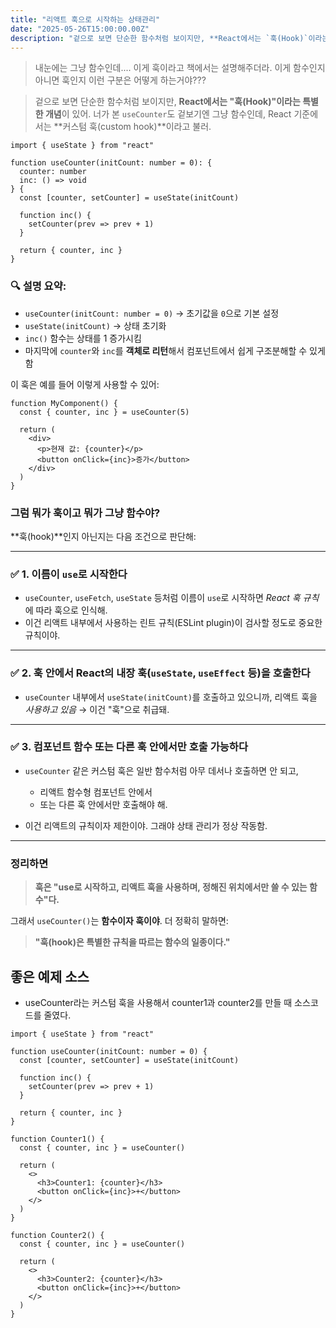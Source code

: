 ```yaml
---
title: "리액트 훅으로 시작하는 상태관리"
date: "2025-05-26T15:00:00.00Z"
description: "겉으로 보면 단순한 함수처럼 보이지만, **React에서는 `훅(Hook)`이라는 특별한 개념**이 있어. "
---
```


> 내눈에는 그냥 함수인데.... 이게 훅이라고 책에서는 설명해주더라. 이게 함수인지 아니면 훅인지 이런 구분은 어떻게 하는거야???

> 겉으로 보면 단순한 함수처럼 보이지만, **React에서는 "훅(Hook)"이라는 특별한 개념**이 있어. 너가 본 `useCounter`도 겉보기엔 그냥 함수인데, React 기준에서는 **커스텀 훅(custom hook)**이라고 불러.

```tsx
import { useState } from "react"

function useCounter(initCount: number = 0): {
  counter: number
  inc: () => void
} {
  const [counter, setCounter] = useState(initCount)

  function inc() {
    setCounter(prev => prev + 1)
  }

  return { counter, inc }
}
```

### 🔍 설명 요약:

- `useCounter(initCount: number = 0)` → 초기값을 `0`으로 기본 설정
- `useState(initCount)` → 상태 초기화
- `inc()` 함수는 상태를 1 증가시킴
- 마지막에 `counter`와 `inc`를 **객체로 리턴**해서 컴포넌트에서 쉽게 구조분해할 수 있게 함

이 훅은 예를 들어 이렇게 사용할 수 있어:

```tsx
function MyComponent() {
  const { counter, inc } = useCounter(5)

  return (
    <div>
      <p>현재 값: {counter}</p>
      <button onClick={inc}>증가</button>
    </div>
  )
}
```

### 그럼 뭐가 훅이고 뭐가 그냥 함수야?

\*\*훅(hook)\*\*인지 아닌지는 다음 조건으로 판단해:

---

### ✅ 1. **이름이 `use`로 시작한다**

- `useCounter`, `useFetch`, `useState` 등처럼 이름이 `use`로 시작하면 *React 훅 규칙*에 따라 훅으로 인식해.
- 이건 리액트 내부에서 사용하는 린트 규칙(ESLint plugin)이 검사할 정도로 중요한 규칙이야.

---

### ✅ 2. **훅 안에서 React의 내장 훅(`useState`, `useEffect` 등)을 호출한다**

- `useCounter` 내부에서 `useState(initCount)`를 호출하고 있으니까, 리액트 훅을 _사용하고 있음_ → 이건 "훅"으로 취급돼.

---

### ✅ 3. **컴포넌트 함수 또는 다른 훅 안에서만 호출 가능하다**

- `useCounter` 같은 커스텀 훅은 일반 함수처럼 아무 데서나 호출하면 안 되고,

  - 리액트 함수형 컴포넌트 안에서
  - 또는 다른 훅 안에서만 호출해야 해.

- 이건 리액트의 규칙이자 제한이야. 그래야 상태 관리가 정상 작동함.

---

### 정리하면

> **훅은 "use로 시작하고, 리액트 훅을 사용하며, 정해진 위치에서만 쓸 수 있는 함수"다.**

그래서 `useCounter()`는 **함수이자 훅이야**. 더 정확히 말하면:

> **"훅(hook)은 특별한 규칙을 따르는 함수의 일종이다."**

## 좋은 예제 소스

- useCounter라는 커스텀 훅을 사용해서 counter1과 counter2를 만들 때 소스코드를 줄였다.

```tsx
import { useState } from "react"

function useCounter(initCount: number = 0) {
  const [counter, setCounter] = useState(initCount)

  function inc() {
    setCounter(prev => prev + 1)
  }

  return { counter, inc }
}

function Counter1() {
  const { counter, inc } = useCounter()

  return (
    <>
      <h3>Counter1: {counter}</h3>
      <button onClick={inc}>+</button>
    </>
  )
}

function Counter2() {
  const { counter, inc } = useCounter()

  return (
    <>
      <h3>Counter2: {counter}</h3>
      <button onClick={inc}>+</button>
    </>
  )
}
```
